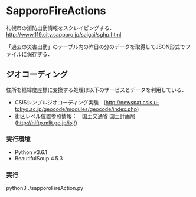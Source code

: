 # SapporoFireActions

札幌市の消防出動情報をスクレイピングする．
http://www.119.city.sapporo.jp/saigai/sghp.html

「過去の災害出動」のテーブル内の昨日の分のデータを取得してJSON形式でファイルに保存する．

## ジオコーディング

住所を経緯度座標に変換する処理は以下のサービスとデータを利用している．

- CSISシンプルジオコーディング実験　(http://newspat.csis.u-tokyo.ac.jp/geocode/modules/geocode/index.php)
- 街区レベル位置参照情報：　国土交通省 国土計画局　(http://nlftp.mlit.go.jp/isj/)

### 実行環境

- Python v3.6.1
- BeautifulSoup 4.5.3

### 実行

python3 ./sapporoFireAction.py

